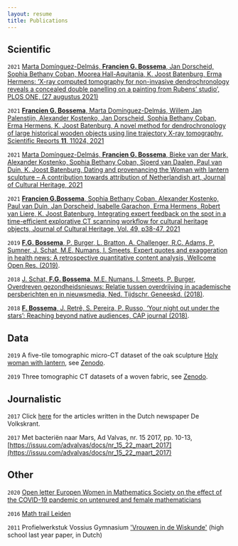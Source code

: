 ```yaml
---
layout: resume
title: Publications
---
```


## Scientific

`2021`
[Marta Domínguez-Delmás, **Francien G. Bossema**, Jan Dorscheid, Sophia Bethany Coban, Moorea Hall-Aquitania, K. Joost Batenburg, Erma Hermens: ‘X-ray computed tomography for non-invasive dendrochronology reveals a concealed double panelling on a painting from Rubens’ studio’, PLOS ONE, (27 augustus 2021)](https://journals.plos.org/plosone/article?id=10.1371/journal.pone.0255792)

`2021` 
[**Francien G. Bossema**, Marta Domínguez-Delmás, Willem Jan Palenstijn, Alexander Kostenko, Jan Dorscheid, Sophia Bethany Coban, Erma Hermens, K. Joost Batenburg, A novel method for dendrochronology of large historical wooden objects using line trajectory X-ray tomography, Scientific Reports **11**, 11024, 2021](https://www.nature.com/articles/s41598-021-90135-4)

`2021`
[Marta Domínguez-Delmás, **Francien G. Bossema**, Bieke van der Mark, Alexander Kostenko, Sophia Bethany Coban, Sjoerd van Daalen, Paul van Duin, K. Joost Batenburg, Dating and provenancing the Woman with lantern sculpture – A contribution towards attribution of Netherlandish art, Journal of Cultural Heritage, 2021](https://www.sciencedirect.com/science/article/pii/S1296207421000662)

`2021`
[**Francien G.Bossema**, Sophia Bethany Coban, Alexander Kostenko, Paul van Duin, Jan Dorscheid, Isabelle Garachon, Erma Hermens, Robert van Liere, K. Joost Batenburg, Integrating expert feedback on the spot in a time-efficient explorative CT scanning workflow for cultural heritage objects, Journal of Cultural Heritage, Vol. 49, p38-47, 2021](https://www.sciencedirect.com/science/article/pii/S1296207421000558)

`2019`
[**F.G. Bossema**, P. Burger, L. Bratton, A. Challenger, R.C. Adams, P. Sumner, J. Schat, M.E. Numans, I. Smeets, Expert quotes and exaggeration in health news: A retrospective quantitative content analysis, Wellcome Open Res. (2019)](https://doi.org/10.12688/wellcomeopenres.15147.2).

`2018`
[J. Schat, **F.G. Bossema**, M.E. Numans, I. Smeets, P. Burger, Overdreven gezondheidsnieuws: Relatie tussen overdrijving in academische persberichten en in nieuwsmedia, Ned. Tijdschr. Geneeskd. (2018)](https://www.ntvg.nl/artikelen/overdreven-gezondheidsnieuws).

`2018`
[**F. Bossema**, J. Retrê, S. Pereira, P. Russo, ‘Your night out under the stars’: Reaching beyond native audiences, CAP journal (2018)](https://www.capjournal.org/issues/24/24_40.php).


## Data 
`2019`
A five-tile tomographic micro-CT dataset of the oak sculpture [Holy woman with lantern](https://www.rijksmuseum.nl/nl/collectie/BK-NM-9253), see [Zenodo](https://zenodo.org/record/3747192#.X5bWcYhKg2w).

`2019`
Three tomographic CT datasets of a woven fabric, see [Zenodo](https://zenodo.org/record/3741311#.X5f0-IhKg2w).


## Journalistic

`2017`
Click [here](https://www.volkskrant.nl/auteur/francien-bossema) for the articles written in the Dutch newspaper De Volkskrant. 

`2017`
Met bacteriën naar Mars, Ad Valvas, nr. 15 2017, pp. 10-13, [https://issuu.com/advalvas/docs/nr_15_22_maart_2017](https://issuu.com/advalvas/docs/nr_15_22_maart_2017) 


## Other
`2020`
[Open letter Europen Women in Mathematics Society on the effect of the COVID-19 pandemic on untenured and female mathematicians](https://www.europeanwomeninmaths.org/ewm-open-letter-on-the-covid-19-pandemic/)

`2016`
[Math trail Leiden](https://www.universiteitleiden.nl/en/news/2017/01/math-trail-leiden)

`2011`
Profielwerkstuk Vossius Gymnasium ['Vrouwen in de Wiskunde'](https://cdn.atria.nl/epublications/IAV_B00104502.pdf) (high school last year paper, in Dutch) 





<!-- ### Footer 

Last updated: April 2021 -->


